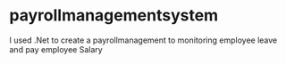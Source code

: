 # payrollmanagementsystem
I used .Net to create a payrollmanagement to monitoring employee leave and pay employee Salary
